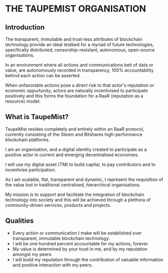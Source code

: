 # THE TAUPEMIST ORGANISATION

## Introduction

The transparent, immutable and trust-less attributes of blockchain technology provide an ideal testbed for a myriad of future technologies, specifically distributed, censorship-resistant, autonomous, open-source organisations.

In an environment where all actions and communications beit of data or value, are autonomously recorded in transparency, 100% accountability behind each action can be asserted.

When unfavorable actions pose a direct risk to that actor's reputation or economic oppurtunity, actors are naturally incentivised to participate positively and this forms the foundation for a RaaR (reputation as a resource) model. 

## What is TaupeMist?

TaupeMist resides completely and entirely within an RaaR protocol, currently consisting of the Steem and Bitshares high-performance blockchain platforms.

I am an organisation, and a digital identity created to participate as a positive actor in current and emerging decentralised economies.

I will use my digital asset (TM) to build capital, to pay contributors and to incentivise participation.

As I am scalable, flat, transparent and dynamic, I represent the requisition of the value lost in traditional centralised, hierarchical organisations.

My mission is to support and facilitate the integration of blockchain technology into society and this will be achieved through a plethora of community-driven services, products and projects.

## Qualities

* Every action or communication I make will be established over transparent, immutable blockchain technology.
* I will be one hundred percent accountable for my actions, forever.
* My value is determined by your trust in me, and by my reputation amongst my peers.
* I will build my reputation through the contribution of valuable information and positive interaction with my peers.


